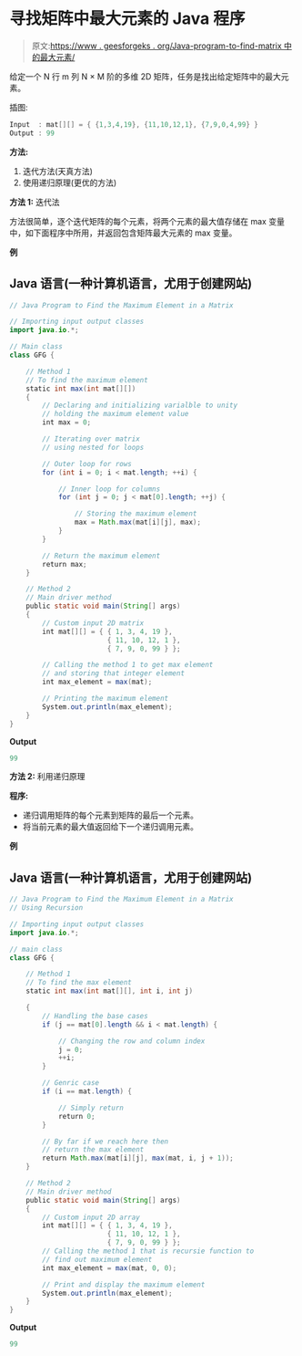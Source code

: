 # 寻找矩阵中最大元素的 Java 程序

> 原文:[https://www . geesforgeks . org/Java-program-to-find-matrix 中的最大元素/](https://www.geeksforgeeks.org/java-program-to-find-the-maximum-element-in-a-matrix/)

给定一个 N 行 m 列 N × M 阶的多维 2D 矩阵，任务是找出给定矩阵中的最大元素。

插图:

```java
Input  : mat[][] = { {1,3,4,19}, {11,10,12,1}, {7,9,0,4,99} }
Output : 99
```

**方法:**

1.  迭代方法(天真方法)
2.  使用递归原理(更优的方法)

**方法 1:** 迭代法

方法很简单，逐个迭代矩阵的每个元素，将两个元素的最大值存储在 max 变量中，如下面程序中所用，并返回包含矩阵最大元素的 max 变量。

**例**

## Java 语言(一种计算机语言，尤用于创建网站)

```java
// Java Program to Find the Maximum Element in a Matrix

// Importing input output classes
import java.io.*;

// Main class
class GFG {

    // Method 1
    // To find the maximum element
    static int max(int mat[][])
    {
        // Declaring and initializing varialble to unity
        // holding the maximum element value
        int max = 0;

        // Iterating over matrix
        // using nested for loops

        // Outer loop for rows
        for (int i = 0; i < mat.length; ++i) {

            // Inner loop for columns
            for (int j = 0; j < mat[0].length; ++j) {

                // Storing the maximum element
                max = Math.max(mat[i][j], max);
            }
        }

        // Return the maximum element
        return max;
    }

    // Method 2
    // Main driver method
    public static void main(String[] args)
    {
        // Custom input 2D matrix
        int mat[][] = { { 1, 3, 4, 19 },
                        { 11, 10, 12, 1 },
                        { 7, 9, 0, 99 } };

        // Calling the method 1 to get max element
        // and storing that integer element
        int max_element = max(mat);

        // Printing the maximum element
        System.out.println(max_element);
    }
}
```

**Output**

```java
99
```

**方法 2:** 利用递归原理

**程序:**

*   递归调用矩阵的每个元素到矩阵的最后一个元素。
*   将当前元素的最大值返回给下一个递归调用元素。

**例**

## Java 语言(一种计算机语言，尤用于创建网站)

```java
// Java Program to Find the Maximum Element in a Matrix
// Using Recursion

// Importing input output classes
import java.io.*;

// main class
class GFG {

    // Method 1
    // To find the max element
    static int max(int mat[][], int i, int j)

    {
        // Handling the base cases
        if (j == mat[0].length && i < mat.length) {

            // Changing the row and column index
            j = 0;
            ++i;
        }

        // Genric case
        if (i == mat.length) {

            // Simply return
            return 0;
        }

        // By far if we reach here then
        // return the max element
        return Math.max(mat[i][j], max(mat, i, j + 1));
    }

    // Method 2
    // Main driver method
    public static void main(String[] args)
    {
        // Custom input 2D array
        int mat[][] = { { 1, 3, 4, 19 },
                        { 11, 10, 12, 1 },
                        { 7, 9, 0, 99 } };
        // Calling the method 1 that is recursie function to
        // find out maximum element
        int max_element = max(mat, 0, 0);

        // Print and display the maximum element
        System.out.println(max_element);
    }
}
```

**Output**

```java
99
```